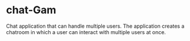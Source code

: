 # chat-Gam
Chat application that can handle multiple users. The application creates a chatroom in which a user can interact with multiple users at once.

